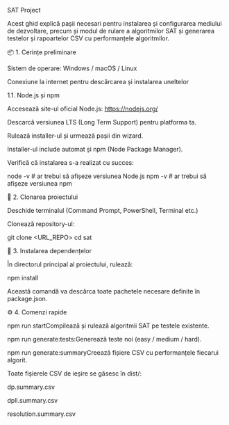 SAT Project

Acest ghid explică pașii necesari pentru instalarea și configurarea mediului de dezvoltare, precum și modul de rulare a algoritmilor SAT și generarea testelor și rapoartelor CSV cu performanțele algoritmilor.

📦 1. Cerințe preliminare

Sistem de operare: Windows / macOS / Linux

Conexiune la internet pentru descărcarea și instalarea uneltelor

1.1. Node.js și npm

Accesează site-ul oficial Node.js: https://nodejs.org/

Descarcă versiunea LTS (Long Term Support) pentru platforma ta.

Rulează installer-ul și urmează pașii din wizard.

Installer-ul include automat și npm (Node Package Manager).

Verifică că instalarea s-a realizat cu succes:

node -v   # ar trebui să afișeze versiunea Node.js
npm -v    # ar trebui să afișeze versiunea npm

🚀 2. Clonarea proiectului

Deschide terminalul (Command Prompt, PowerShell, Terminal etc.)

Clonează repository-ul:

git clone <URL_REPO>
cd sat

🔧 3. Instalarea dependențelor

În directorul principal al proiectului, rulează:

npm install

Această comandă va descărca toate pachetele necesare definite în package.json.

⚙️ 4. Comenzi rapide

npm run startCompilează și rulează algoritmii SAT pe testele existente.

npm run generate:tests:<difficulty>Generează teste noi (easy / medium / hard).

npm run generate:summaryCreează fișiere CSV cu performanțele fiecarui algorit.

Toate fișierele CSV de ieșire se găsesc în dist/:

dp.summary.csv

dpll.summary.csv

resolution.summary.csv
